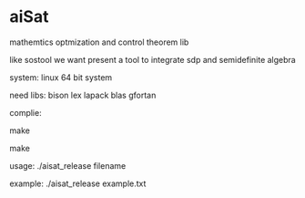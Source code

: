 aiSat
=====

mathemtics optmization and control theorem lib

like sostool we want present a tool to integrate sdp and semidefinite algebra

system: linux 64 bit system


need libs: bison lex  lapack blas gfortan

complie:

make

make

usage:
./aisat_release filename

example:
./aisat_release example.txt




